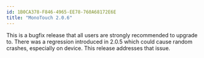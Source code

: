 ```yaml
---
id: 1B0CA378-F846-4965-EE78-760A68172E6E
title: "MonoTouch 2.0.6"
---
```


This is a bugfix release that all users are strongly recommended to upgrade
to. There was a regression introduced in 2.0.5 which could cause random crashes,
especially on device. This release addresses that issue.
